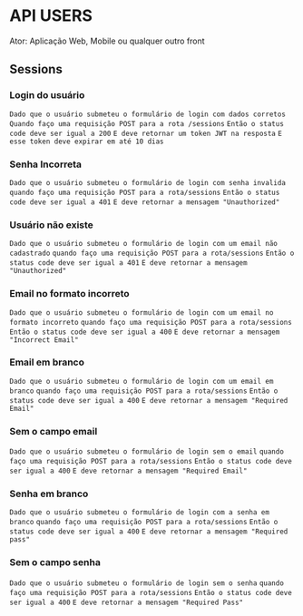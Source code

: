 # API USERS

Ator: Aplicação Web, Mobile ou qualquer outro front

## Sessions 

### Login do usuário

`Dado que o usuário submeteu o formulário de login com dados corretos` 
`Quando faço uma requisição POST para a rota /sessions`
`Então o status code deve ser igual a 200`
`E deve retornar um token JWT na resposta`
`E esse token deve expirar em até 10 dias`

### Senha Incorreta

`Dado que o usuário submeteu o formulário de login com senha invalida`
`quando faço uma requisição POST para a rota/sessions`
`Então o status code deve ser igual a 401`
`E deve retornar a mensagem "Unauthorized"`

### Usuário não existe

`Dado que o usuário submeteu o formulário de login com um email não cadastrado`
`quando faço uma requisição POST para a rota/sessions`
`Então o status code deve ser igual a 401`
`E deve retornar a mensagem "Unauthorized"`

### Email no formato incorreto

`Dado que o usuário submeteu o formulário de login com um email no formato incorreto`
`quando faço uma requisição POST para a rota/sessions`
`Então o status code deve ser igual a 400`
`E deve retornar a mensagem "Incorrect Email"`

### Email em branco

`Dado que o usuário submeteu o formulário de login com um email em branco`
`quando faço uma requisição POST para a rota/sessions`
`Então o status code deve ser igual a 400`
`E deve retornar a mensagem "Required Email"`

### Sem o campo email

`Dado que o usuário submeteu o formulário de login sem o email`
`quando faço uma requisição POST para a rota/sessions`
`Então o status code deve ser igual a 400`
`E deve retornar a mensagem "Required Email"`

### Senha em branco

`Dado que o usuário submeteu o formulário de login com a senha em branco`
`quando faço uma requisição POST para a rota/sessions`
`Então o status code deve ser igual a 400`
`E deve retornar a mensagem "Required pass"`

### Sem o campo senha

`Dado que o usuário submeteu o formulário de login sem o senha`
`quando faço uma requisição POST para a rota/sessions`
`Então o status code deve ser igual a 400`
`E deve retornar a mensagem "Required Pass"`
